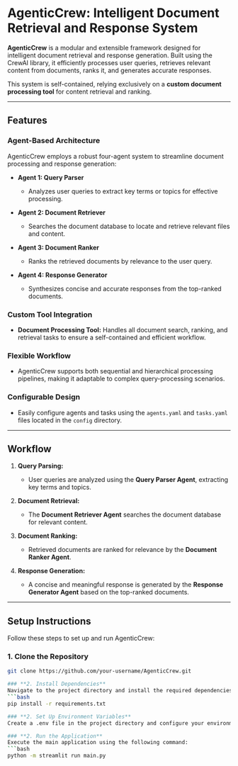 # **AgenticCrew: Intelligent Document Retrieval and Response System**  

**AgenticCrew** is a modular and extensible framework designed for intelligent document retrieval and response generation. Built using the CrewAI library, it efficiently processes user queries, retrieves relevant content from documents, ranks it, and generates accurate responses.  

This system is self-contained, relying exclusively on a **custom document processing tool** for content retrieval and ranking.  

---

## **Features**  

### **Agent-Based Architecture**  
AgenticCrew employs a robust four-agent system to streamline document processing and response generation:  

- **Agent 1: Query Parser**  
  - Analyzes user queries to extract key terms or topics for effective processing.  

- **Agent 2: Document Retriever**  
  - Searches the document database to locate and retrieve relevant files and content.  

- **Agent 3: Document Ranker**  
  - Ranks the retrieved documents by relevance to the user query.  

- **Agent 4: Response Generator**  
  - Synthesizes concise and accurate responses from the top-ranked documents.  

### **Custom Tool Integration**  
- **Document Processing Tool:** Handles all document search, ranking, and retrieval tasks to ensure a self-contained and efficient workflow.  

### **Flexible Workflow**  
- AgenticCrew supports both sequential and hierarchical processing pipelines, making it adaptable to complex query-processing scenarios.  

### **Configurable Design**  
- Easily configure agents and tasks using the `agents.yaml` and `tasks.yaml` files located in the `config` directory.  

---

## **Workflow**  

1. **Query Parsing:**  
   - User queries are analyzed using the **Query Parser Agent**, extracting key terms and topics.  

2. **Document Retrieval:**  
   - The **Document Retriever Agent** searches the document database for relevant content.  

3. **Document Ranking:**  
   - Retrieved documents are ranked for relevance by the **Document Ranker Agent**.  

4. **Response Generation:**  
   - A concise and meaningful response is generated by the **Response Generator Agent** based on the top-ranked documents.  

---

## **Setup Instructions**  

Follow these steps to set up and run AgenticCrew:  

### **1. Clone the Repository**  
```bash
git clone https://github.com/your-username/AgenticCrew.git

### **2. Install Dependencies**
Navigate to the project directory and install the required dependencies:
```bash
pip install -r requirements.txt

### **2. Set Up Environment Variables**
Create a .env file in the project directory and configure your environment variables as required by the system.

### **2. Run the Application**
Execute the main application using the following command:
```bash
python -m streamlit run main.py


